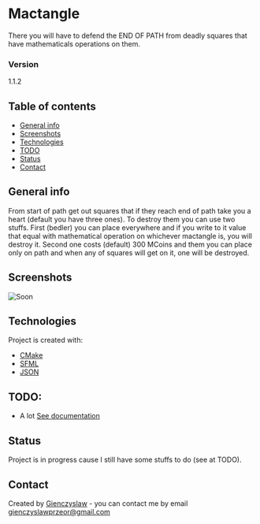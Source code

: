 # Mactangle
There you will have to defend the END OF PATH from deadly squares that have mathematicals operations on them.

### Version
1.1.2

## Table of contents
* [General info](#general-info)
* [Screenshots](#screenshots)
* [Technologies](#technologies)
* [TODO](#todo)
* [Status](#status)
* [Contact](#contact)

## General info
From start of path get out squares that if they reach end of path take you a heart (default you have three ones). To destroy them you can use two stuffs. First (bedler) you can place everywhere and if you write to it value that equal with mathematical operation on whichever mactangle is, you will destroy it. Second one costs (default) 300 MCoins and them you can place only on path and when any of squares will get on it, one will be destroyed.   

## Screenshots
![Soon]()

## Technologies
Project is created with:
* [CMake](https://cmake.org/)
* [SFML](https://www.sfml-dev.org/)
* [JSON](https://github.com/nlohmann/json/)
	
## TODO:
* A lot [See documentation](Documentation.md)

## Status
Project is in progress cause I still have some stuffs to do (see at TODO).

## Contact
Created by [Gienczyslaw](https://github.com/Gienczyslaw) - you can contact me by email gienczyslawprzeor@gmail.com